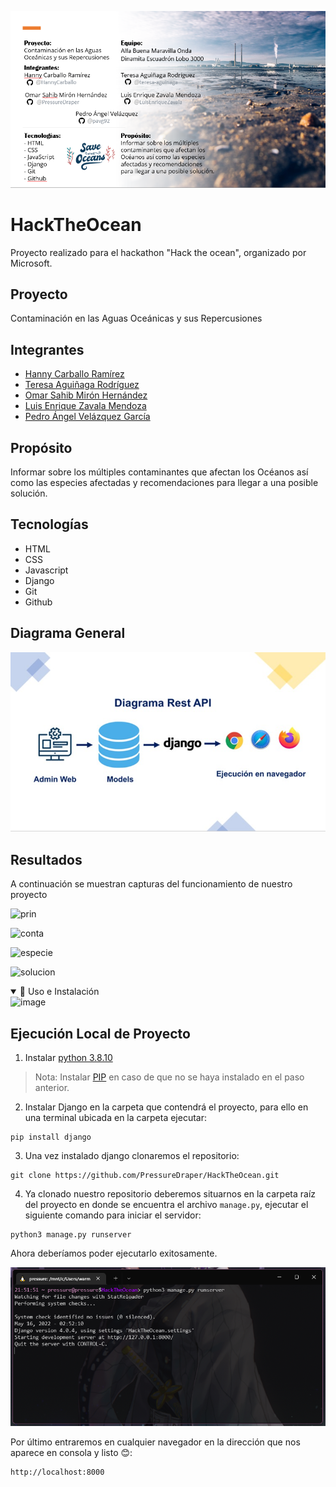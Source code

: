 ![equipo](media/team.png)

# HackTheOcean

Proyecto realizado para el hackathon "Hack the ocean", organizado por Microsoft.

## Proyecto

Contaminación en las Aguas Oceánicas y sus Repercusiones

## Integrantes

- [Hanny Carballo Ramírez ](https://github.com/HannyCarballo)
- [Teresa Aguiñaga Rodríguez](https://github.com/teresa-aguinaga)
- [Omar Sahib Mirón Hernández](https://github.com/PressureDraper)
- [Luis Enrique Zavala Mendoza](https://github.com/LuisEnriqueZavala)
- [Pedro Ángel Velázquez García](https://github.com/pavg92)

## Propósito

Informar sobre los múltiples contaminantes que afectan los Océanos así como las especies afectadas y recomendaciones para llegar a una posible solución.​

## Tecnologías

- HTML
- CSS
- Javascript
- Django
- Git
- Github

## Diagrama General
![diagrama](static/img/dgm.jpeg)

## Resultados

A continuación se muestran capturas del funcionamiento de nuestro proyecto

![prin](media/pagePrin.gif)

![conta](media/conta.gif)

![especie](media/especie.gif)

![solucion](media/solucion.gif)

<details open>
<summary> 📕 Uso e Instalación </summary>
 <img width="300" alt="image" src="https://1000marcas.net/wp-content/uploads/2021/06/Django-Logo.png">
  
  ## Ejecución Local de Proyecto
  1. Instalar [python 3.8.10](https://www.python.org/ftp/python/3.8.10/python-3.8.10-amd64.exe)
  > Nota: Instalar [PIP](https://phoenixnap.com/kb/install-pip-windows) en caso de que no se haya instalado en el paso anterior.
  2. Instalar Django en la carpeta que contendrá el proyecto, para ello en una terminal ubicada en la carpeta ejecutar:
  ```
  pip install django
  ```
  3. Una vez instalado django clonaremos el repositorio:
  ```
  git clone https://github.com/PressureDraper/HackTheOcean.git
  ```
  4. Ya clonado nuestro repositorio deberemos situarnos en la carpeta raíz del proyecto en donde se encuentra el archivo ```manage.py```, ejecutar el siguiente comando para iniciar el servidor:
  ```
  python3 manage.py runserver
  ```
  Ahora deberíamos poder ejecutarlo exitosamente.
  
  ![server](media/sv.png)
  
  Por último entraremos en cualquier navegador en la dirección que nos aparece en consola y listo 😊:
   ```
  http://localhost:8000
  ```
</details>
